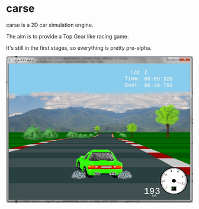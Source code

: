 # carse

carse is a 2D car simulation engine.

The aim is to provide a Top Gear like racing game.

It's still in the first stages, so everything is pretty pre-alpha.

![Screenshot](https://github.com/hydren/carse/blob/wiki/screenshots/0.4.5/snapshot05.jpg)

